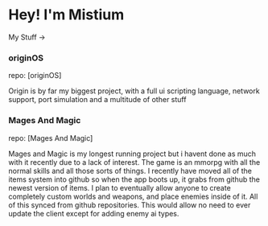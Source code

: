 # Hey! I'm Mistium

My Stuff ->

### originOS

repo: [originOS]

Origin is by far my biggest project, with a full ui scripting language, network support, port simulation and a multitude of other stuff


### Mages And Magic

repo: [Mages And Magic]

Mages and Magic is my longest running project but i havent done as much with it recently due to a lack of interest. The game is an mmorpg with all the normal skills and all those sorts of things.
I recently have moved all of the items system into github so when the app boots up, it grabs from github the newest version of items.
I plan to eventually allow anyone to create completely custom worlds and weapons, and place enemies inside of it. All of this synced from github repositories.
This would allow no need to ever update the client except for adding enemy ai types.

[origin]: https://github.com/Mistium/Origin-OS
[origin]: https://github.com/Mistium/Mages-And-Magic
